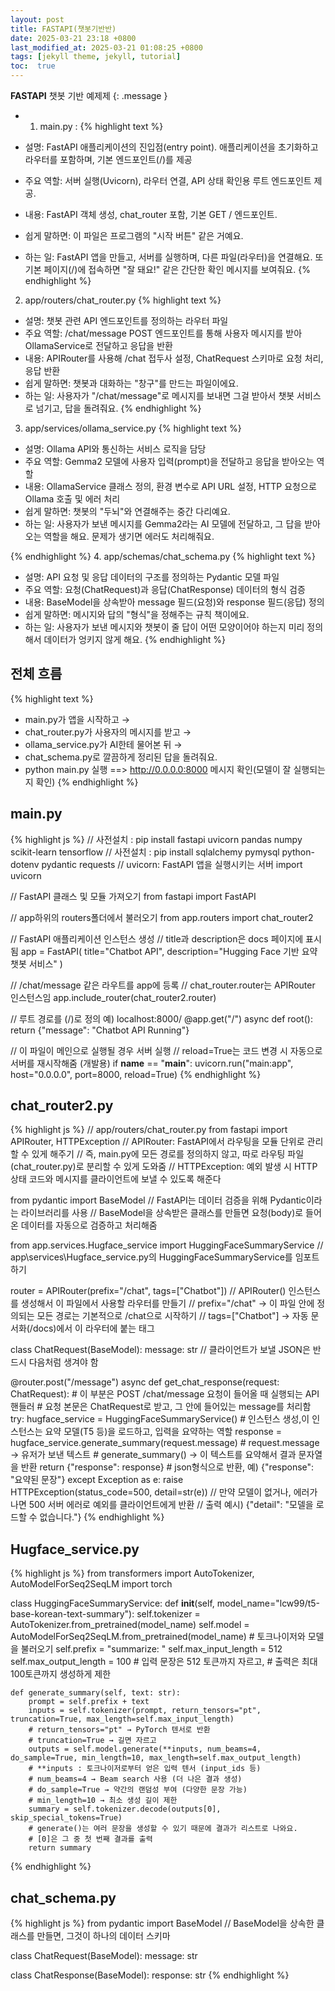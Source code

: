```yaml
---
layout: post
title: FASTAPI(챗봇기반반)
date: 2025-03-21 23:18 +0800
last_modified_at: 2025-03-21 01:08:25 +0800
tags: [jekyll theme, jekyll, tutorial]
toc:  true
---
```

**FASTAPI** 챗봇 기반 예제제
{: .message }

- 1. main.py : 
{% highlight text %}
- 설명: FastAPI 애플리케이션의 진입점(entry point). 애플리케이션을 초기화하고 라우터를 포함하며, 기본 엔드포인트(/)를 제공
- 주요 역할: 서버 실행(Uvicorn), 라우터 연결, API 상태 확인용 루트 엔드포인트 제공.
- 내용: FastAPI 객체 생성, chat_router 포함, 기본 GET / 엔드포인트.

- 쉽게 말하면: 이 파일은 프로그램의 "시작 버튼" 같은 거예요.
- 하는 일: FastAPI 앱을 만들고, 서버를 실행하며, 다른 파일(라우터)을 연결해요. 또 기본 페이지(/)에 접속하면 "잘 돼요!" 같은 간단한 확인 메시지를 보여줘요.
{% endhighlight %}

2. app/routers/chat_router.py
{% highlight text %}
- 설명: 챗봇 관련 API 엔드포인트를 정의하는 라우터 파일
- 주요 역할: /chat/message POST 엔드포인트를 통해 사용자 메시지를 받아 OllamaService로 전달하고 응답을 반환
- 내용: APIRouter를 사용해 /chat 접두사 설정, ChatRequest 스키마로 요청 처리, 응답 반환
- 쉽게 말하면: 챗봇과 대화하는 "창구"를 만드는 파일이에요.
- 하는 일: 사용자가 "/chat/message"로 메시지를 보내면 그걸 받아서 챗봇 서비스로 넘기고, 답을 돌려줘요.
{% endhighlight %}


3. app/services/ollama_service.py
{% highlight text %}
- 설명: Ollama API와 통신하는 서비스 로직을 담당
- 주요 역할: Gemma2 모델에 사용자 입력(prompt)을 전달하고 응답을 받아오는 역할
- 내용: OllamaService 클래스 정의, 환경 변수로 API URL 설정, HTTP 요청으로 Ollama 호출 및 에러 처리
- 쉽게 말하면: 챗봇의 "두뇌"와 연결해주는 중간 다리예요.
- 하는 일: 사용자가 보낸 메시지를 Gemma2라는 AI 모델에 전달하고, 그 답을 받아오는 역할을 해요. 문제가 생기면 에러도 처리해줘요.

{% endhighlight %}
4. app/schemas/chat_schema.py
{% highlight text %}
- 설명: API 요청 및 응답 데이터의 구조를 정의하는 Pydantic 모델 파일
- 주요 역할: 요청(ChatRequest)과 응답(ChatResponse) 데이터의 형식 검증
- 내용: BaseModel을 상속받아 message 필드(요청)와 response 필드(응답) 정의
- 쉽게 말하면: 메시지와 답의 "형식"을 정해주는 규칙 책이에요.
- 하는 일: 사용자가 보낸 메시지와 챗봇이 줄 답이 어떤 모양이어야 하는지 미리 정의해서 데이터가 엉키지 않게 해요.
{% endhighlight %}

## 전체 흐름
{% highlight text %}
- main.py가 앱을 시작하고 →
- chat_router.py가 사용자의 메시지를 받고 →
- ollama_service.py가 AI한테 물어본 뒤 →
- chat_schema.py로 깔끔하게 정리된 답을 돌려줘요.
- python main.py 실행 ==> http://0.0.0.0:8000 메시지 확인(모델이 잘 실행되는지 확인)
{% endhighlight %}


## main.py

{% highlight js %}
// 사전설치 : pip install fastapi uvicorn pandas numpy scikit-learn tensorflow 
// 사전설치 : pip install sqlalchemy pymysql python-dotenv pydantic requests
// uvicorn: FastAPI 앱을 실행시키는 서버
import uvicorn

// FastAPI 클래스 및 모듈 가져오기
from fastapi import FastAPI

// app하위의 routers폴더에서 불러오기
from app.routers import chat_router2

// FastAPI 애플리케이션 인스턴스 생성
// title과 description은 docs 페이지에 표시됨
app = FastAPI(
    title="Chatbot API", description="Hugging Face 기반 요약 챗봇 서비스"
)

// /chat/message 같은 라우트를 app에 등록
// chat_router.router는 APIRouter 인스턴스임
app.include_router(chat_router2.router)

// 루트 경로를 (/)로 정의 예) localhost:8000/
@app.get("/")
async def root():
    return {"message": "Chatbot API Running"}

// 이 파일이 메인으로 실행될 경우 서버 실행
// reload=True는 코드 변경 시 자동으로 서버를 재시작해줌 (개발용)
if __name__ == "__main__":
    uvicorn.run("main:app", host="0.0.0.0", port=8000, reload=True)
{% endhighlight %}

## chat_router2.py
{% highlight js %}
// app/routers/chat_router.py
from fastapi import APIRouter, HTTPException
// APIRouter: FastAPI에서 라우팅을 모듈 단위로 관리할 수 있게 해주기 
// 즉, main.py에 모든 경로를 정의하지 않고, 따로 라우팅 파일(chat_router.py)로 분리할 수 있게 도와줌
// HTTPException: 예외 발생 시 HTTP 상태 코드와 메시지를 클라이언트에 보낼 수 있도록 해준다

from pydantic import BaseModel
// FastAPI는 데이터 검증을 위해 Pydantic이라는 라이브러리를 사용
// BaseModel을 상속받은 클래스를 만들면 요청(body)로 들어온 데이터를 자동으로 검증하고 처리해줌

from app.services.Hugface_service import HuggingFaceSummaryService
// app\services\Hugface_service.py의 HuggingFaceSummaryService를 임포트하기


router = APIRouter(prefix="/chat", tags=["Chatbot"])
// APIRouter() 인스턴스를 생성해서 이 파일에서 사용할 라우터를 만들기
// prefix="/chat" → 이 파일 안에 정의되는 모든 경로는 기본적으로 /chat으로 시작하기
// tags=["Chatbot"] → 자동 문서화(/docs)에서 이 라우터에 붙는 태그

class ChatRequest(BaseModel):
    message: str
// 클라이언트가 보낼 JSON은 반드시 다음처럼 생겨야 함


@router.post("/message")
async def get_chat_response(request: ChatRequest):
    # 이 부분은 POST /chat/message 요청이 들어올 때 실행되는 API 핸들러
    # 요청 본문은 ChatRequest로 받고, 그 안에 들어있는 message를 처리함
    try:
        hugface_service = HuggingFaceSummaryService() # 인스턴스 생성,이 인스턴스는 요약 모델(T5 등)을 로드하고, 입력을 요약하는 역할
        response = hugface_service.generate_summary(request.message) 
        # request.message → 유저가 보낸 텍스트
        # generate_summary() → 이 텍스트를 요약해서 결과 문자열을 반환
        return {"response": response} # json형식으로 반환, 예) {"response": "요약된 문장"}
    except Exception as e:
        raise HTTPException(status_code=500, detail=str(e))
    // 만약 모델이 없거나, 에러가 나면 500 서버 에러로 예외를 클라이언트에게 반환
    // 출력 예시) {"detail": "모델을 로드할 수 없습니다."}
{% endhighlight %}

## Hugface_service.py
{% highlight js %}
from transformers import AutoTokenizer, AutoModelForSeq2SeqLM
import torch

class HuggingFaceSummaryService:
    def __init__(self, model_name="lcw99/t5-base-korean-text-summary"):
        self.tokenizer = AutoTokenizer.from_pretrained(model_name)
        self.model = AutoModelForSeq2SeqLM.from_pretrained(model_name) # 토크나이저와 모델을 불러오기
        self.prefix = "summarize: "
        self.max_input_length = 512
        self.max_output_length = 100
        # 입력 문장은 512 토큰까지 자르고,
        # 출력은 최대 100토큰까지 생성하게 제한

    def generate_summary(self, text: str):
        prompt = self.prefix + text
        inputs = self.tokenizer(prompt, return_tensors="pt", truncation=True, max_length=self.max_input_length)
        # return_tensors="pt" → PyTorch 텐서로 반환
        # truncation=True → 길면 자르고
        outputs = self.model.generate(**inputs, num_beams=4, do_sample=True, min_length=10, max_length=self.max_output_length)
        # **inputs : 토크나이저로부터 얻은 입력 텐서 (input_ids 등)
        # num_beams=4 → Beam search 사용 (더 나은 결과 생성)
        # do_sample=True → 약간의 랜덤성 부여 (다양한 문장 가능)
        # min_length=10 → 최소 생성 길이 제한
        summary = self.tokenizer.decode(outputs[0], skip_special_tokens=True)
        # generate()는 여러 문장을 생성할 수 있기 때문에 결과가 리스트로 나와요.
        # [0]은 그 중 첫 번째 결과를 출력
        return summary
{% endhighlight %}

## chat_schema.py
{% highlight js %}
from pydantic import BaseModel
// BaseModel을 상속한 클래스를 만들면, 그것이 하나의 데이터 스키마

class ChatRequest(BaseModel):
    message: str

class ChatResponse(BaseModel):
    response: str
{% endhighlight %}


